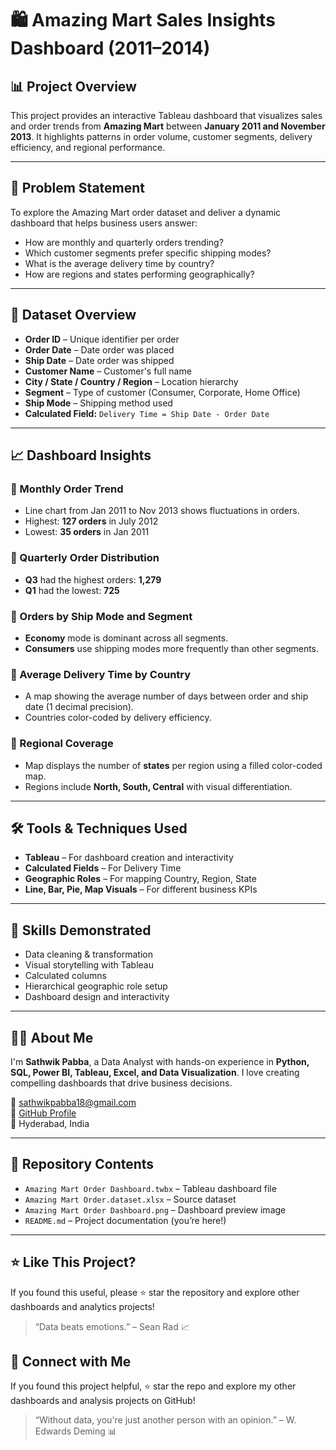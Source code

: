 # 🛍️ Amazing Mart Sales Insights Dashboard (2011–2014)

## 📊 Project Overview

This project provides an interactive Tableau dashboard that visualizes sales and order trends from **Amazing Mart** between **January 2011 and November 2013**. It highlights patterns in order volume, customer segments, delivery efficiency, and regional performance.

---

## 🧩 Problem Statement

To explore the Amazing Mart order dataset and deliver a dynamic dashboard that helps business users answer:
- How are monthly and quarterly orders trending?
- Which customer segments prefer specific shipping modes?
- What is the average delivery time by country?
- How are regions and states performing geographically?

---

## 📁 Dataset Overview

- **Order ID** – Unique identifier per order  
- **Order Date** – Date order was placed  
- **Ship Date** – Date order was shipped  
- **Customer Name** – Customer's full name  
- **City / State / Country / Region** – Location hierarchy  
- **Segment** – Type of customer (Consumer, Corporate, Home Office)  
- **Ship Mode** – Shipping method used  
- **Calculated Field:** `Delivery Time = Ship Date - Order Date`

---

## 📈 Dashboard Insights

### 🔹 Monthly Order Trend
- Line chart from Jan 2011 to Nov 2013 shows fluctuations in orders.
- Highest: **127 orders** in July 2012  
- Lowest: **35 orders** in Jan 2011  

### 🔹 Quarterly Order Distribution
- **Q3** had the highest orders: **1,279**  
- **Q1** had the lowest: **725**  

### 🔹 Orders by Ship Mode and Segment
- **Economy** mode is dominant across all segments.
- **Consumers** use shipping modes more frequently than other segments.

### 🔹 Average Delivery Time by Country
- A map showing the average number of days between order and ship date (1 decimal precision).
- Countries color-coded by delivery efficiency.

### 🔹 Regional Coverage
- Map displays the number of **states** per region using a filled color-coded map.
- Regions include **North, South, Central** with visual differentiation.

---

## 🛠 Tools & Techniques Used

- **Tableau** – For dashboard creation and interactivity  
- **Calculated Fields** – For Delivery Time  
- **Geographic Roles** – For mapping Country, Region, State  
- **Line, Bar, Pie, Map Visuals** – For different business KPIs

---

## 🧠 Skills Demonstrated

- Data cleaning & transformation  
- Visual storytelling with Tableau  
- Calculated columns  
- Hierarchical geographic role setup  
- Dashboard design and interactivity

---

## 🙋‍♂ About Me

I'm **Sathwik Pabba**, a Data Analyst with hands-on experience in **Python, SQL, Power BI, Tableau, Excel, and Data Visualization**. I love creating compelling dashboards that drive business decisions.

📧 [sathwikpabba18@gmail.com](mailto:sathwikpabba18@gmail.com)  
🔗 [GitHub Profile](https://github.com/pabbasathwik)  
📍 Hyderabad, India  

---

## 📂 Repository Contents

- `Amazing Mart Order Dashboard.twbx` – Tableau dashboard file  
- `Amazing Mart Order.dataset.xlsx` – Source dataset  
- `Amazing Mart Order Dashboard.png` – Dashboard preview image  
- `README.md` – Project documentation (you’re here!)

---

## ⭐ Like This Project?

If you found this useful, please ⭐ star the repository and explore other dashboards and analytics projects!

> “Data beats emotions.” – Sean Rad 📈


## 📣 Connect with Me

If you found this project helpful, ⭐ star the repo and explore my other dashboards and analysis projects on GitHub!

> “Without data, you're just another person with an opinion.” – W. Edwards Deming 📊
